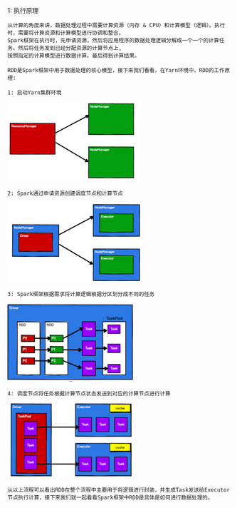 1: 执行原理
    
    从计算的角度来讲，数据处理过程中需要计算资源（内存 & CPU）和计算模型（逻辑）。执行时，需要将计算资源和计算模型进行协调和整合。
    Spark框架在执行时，先申请资源，然后将应用程序的数据处理逻辑分解成一个一个的计算任务。然后将任务发到已经分配资源的计算节点上, 
    按照指定的计算模型进行数据计算。最后得到计算结果。

    RDD是Spark框架中用于数据处理的核心模型，接下来我们看看，在Yarn环境中，RDD的工作原理:

    1: 启动Yarn集群环境
    
![](.spark执行原理_images/e905aa5b.png)

    2: Spark通过申请资源创建调度节点和计算节点

![](.spark执行原理_images/64ebad4c.png)

    3: Spark框架根据需求将计算逻辑根据分区划分成不同的任务

![](.spark执行原理_images/e1658685.png)

    4: 调度节点将任务根据计算节点状态发送到对应的计算节点进行计算

![](.spark执行原理_images/4cd33752.png)

    从以上流程可以看出RDD在整个流程中主要用于将逻辑进行封装，并生成Task发送给Executor节点执行计算，接下来我们就一起看看Spark框架中RDD是具体是如何进行数据处理的。
